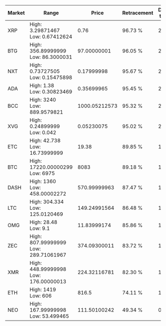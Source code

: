 | Market | Range | Price| Retracement | Doubles to 50% |
| --- | --- | --- | --- | --- |
| XRP | High: 3.29871467<br />Low: 0.67412624 | 0.76 | 96.73 % | 2.61 |
| BTG | High: 356.89999999<br />Low: 86.3000031 | 97.00000001 | 96.05 % | 2.28 |
| NXT | High: 0.73727505<br />Low: 0.15475898 | 0.17999998 | 95.67 % | 2.48 |
| ADA | High: 1.38<br />Low: 0.30823469 | 0.35699965 | 95.45 % | 2.36 |
| BCC | High: 3240<br />Low: 889.9579821 | 1000.05212573 | 95.32 % | 2.06 |
| XVG | High: 0.24899999<br />Low: 0.042 | 0.05230075 | 95.02 % | 2.78 |
| ETC | High: 42.738<br />Low: 16.73999999 | 19.38 | 89.85 % | 1.53 |
| BTC | High: 17220.00000299<br />Low: 6975 | 8083 | 89.18 % | 1.50 |
| DASH | High: 1360<br />Low: 458.00002272 | 570.99999963 | 87.47 % | 1.59 |
| LTC | High: 304.334<br />Low: 125.0120469 | 149.24991564 | 86.48 % | 1.44 |
| OMG | High: 28.48<br />Low: 9.1 | 11.83999174 | 85.86 % | 1.59 |
| ZEC | High: 807.99999999<br />Low: 289.71061967 | 374.09300011 | 83.72 % | 1.47 |
| XMR | High: 448.99999998<br />Low: 176.00000013 | 224.32116781 | 82.30 % | 1.39 |
| ETH | High: 1419<br />Low: 606 | 816.5 | 74.11 % | 1.24 |
| NEO | High: 167.99999998<br />Low: 53.499465 | 111.50100242 | 49.34 % | 0.00 |
